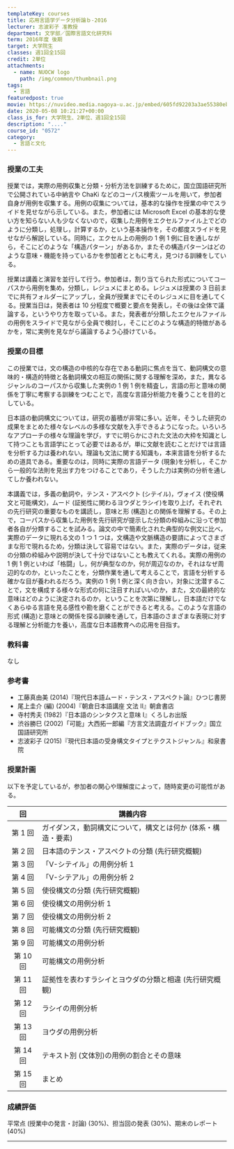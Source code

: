 ```yaml
---
templateKey: courses
title: 応用言語学データ分析論ｂ-2016
lecturer: 志波彩子 准教授
department: 文学部／国際言語文化研究科
term: 2016年度 後期
target: 大学院生
classes: 週1回全15回
credit: 2単位
attachments:
  - name: NUOCW logo
    path: /img/common/thumbnail.png
tags:
  - 言語
featuredpost: true
movie: https://nuvideo.media.nagoya-u.ac.jp/embed/605fd92203a3ae55380ebd870980c0da2c833963/
date: 2020-05-08 10:21:27+00:00
class_is_for: 大学院生、2単位、週1回全15回
description: "...."
course_id: "0572"
category:
  - 言語と文化
---
```


### 授業の工夫

授業では，実際の用例収集と分類・分析方法を訓練するために，国立国語研究所で公開されている中納言や ChaKi などのコーパス検索ツールを用いて，参加者自身が用例を収集する。用例の収集については，基本的な操作を授業の中でスライドを見せながら示している。また，参加者には Microsoft Excel の基本的な使い方を知らない人も少なくないので，収集した用例をエクセルファイル上でどのように分類し，処理し，計算するか，という基本操作を，その都度スライドを見せながら解説している。同時に，エクセル上の用例の 1 例 1 例に目を通しながら，そこにどのような「構造パターン」があるか，またその構造パターンはどのような意味・機能を持っているかを参加者とともに考え，見つける訓練をしている。

授業は講義と演習を並行して行う。参加者は，割り当てられた形式についてコーパスから用例を集め，分類し，レジュメにまとめる。レジュメは授業の 3 日前までに共有フォルダーにアップし，全員が授業までにそのレジュメに目を通してくる。授業当日は，発表者は 10 分程度で概要と要点を発表し，その後は全体で議論する，というやり方を取っている。また，発表者が分類したエクセルファイルの用例をスライドで見ながら全員で検討し，そこにどのような構造的特徴があるかを，常に実例を見ながら議論するよう心掛けている。

### 授業の目標

この授業では，文の構造の中核的な存在である動詞に焦点を当て、動詞構文の意味的・構造的特徴と各動詞構文の相互の関係に関する理解を深め，また，異なるジャンルのコーパスから収集した実例の 1 例 1 例を精査し，言語の形と意味の関係を丁寧に考察する訓練をつむことで，高度な言語分析能力を養うことを目的としている。

日本語の動詞構文については，研究の蓄積が非常に多い。近年，そうした研究の成果をまとめた様々なレベルの多様な文献を入手できるようになった。いろいろなアプローチの様々な理論を学び，すでに明らかにされた文法の大枠を知識として持つことも言語学にとって必要ではあるが，単に文献を読むことだけでは言語を分析する力は養われない。理論も文法に関する知識も，本来言語を分析するための道具である。重要なのは，同時に実際の言語データ (現象)を分析し，そこから一般的な法則を見出す力をつけることであり，そうした力は実例の分析を通してしか養われない。

本講義では，多義の動詞や，テンス・アスペクト (シテイル)，ヴォイス (使役構文と可能構文)，ムード (証拠性に関わるヨウダとラシイ)を取り上げ，それぞれの先行研究の重要なものを講読し，意味と形 (構造)との関係を理解する。その上で，コーパスから収集した用例を先行研究が提示した分類の枠組みに沿って参加者各自が分類することを試みる。論文の中で簡素化された典型的な例文に比べ，実際のデータに現れる文の 1 つ 1 つは，文構造や文脈構造の要請によってさまざまな形で現れるため，分類は決して容易ではない。また，実際のデータは，従来の分類の枠組みや説明が決して十分ではないことも教えてくれる。実際の用例の 1 例 1 例といわば「格闘」し，何が典型なのか，何が周辺なのか，それはなぜ周辺的なのか，といったことを，分類作業を通して考えることで，言語を分析する確かな目が養われるだろう。実例の 1 例 1 例と深く向き合い，対象に沈潜することで，文を構成する様々な形式の何に注目すればいいのか，また，文の最終的な意味はどのように決定されるのか，ということを次第に理解し，日本語だけでなくあらゆる言語を見る感性や勘を磨くことができると考える。このような言語の形式 (構造)と意味との関係を探る訓練を通して，日本語のさまざまな表現に対する理解と分析能力を養い，高度な日本語教育への応用を目指す。

### 教科書

なし

### 参考書

- 工藤真由美 (2014)『現代日本語ムード・テンス・アスペクト論』ひつじ書房
- 尾上圭介 (編) (2004)『朝倉日本語講座 文法 Ⅱ』朝倉書店
- 寺村秀夫 (1982)『日本語のシンタクスと意味 Ⅰ』くろしお出版
- 渋谷勝巳 (2002)「可能」大西拓一郎編『方言文法調査ガイドブック』国立国語研究所
- 志波彩子 (2015)『現代日本語の受身構文タイプとテクストジャンル』和泉書院

### 授業計画

以下を予定しているが，参加者の関心や理解度によって，随時変更の可能性がある。

|    回    | 講義内容                                                      |
| :------: | ------------------------------------------------------------- |
| 第 1 回  | ガイダンス，動詞構文について，構文とは何か (体系・構造・要素) |
| 第 2 回  | 日本語のテンス・アスペクトの分類 (先行研究概観)               |
| 第 3 回  | 「V-シテイル」の用例分析 1                                    |
| 第 4 回  | 「V-シテアル」の用例分析 2                                    |
| 第 5 回  | 使役構文の分類 (先行研究概観)                                 |
| 第 6 回  | 使役構文の用例分析 1                                          |
| 第 7 回  | 使役構文の用例分析 2                                          |
| 第 8 回  | 可能構文の分類 (先行研究概観)                                 |
| 第 9 回  | 可能構文の用例分析                                            |
| 第 10 回 | 可能構文の用例分析                                            |
| 第 11 回 | 証拠性を表わすラシイとヨウダの分類と相違 (先行研究概観)       |
| 第 12 回 | ラシイの用例分析                                              |
| 第 13 回 | ヨウダの用例分析                                              |
| 第 14 回 | テキスト別 (文体別)の用例の割合とその意味                     |
| 第 15 回 | まとめ                                                        |

### 成績評価

平常点 (授業中の発言・討論) (30%)、担当回の発表 (30%)、期末のレポート (40%)

---
